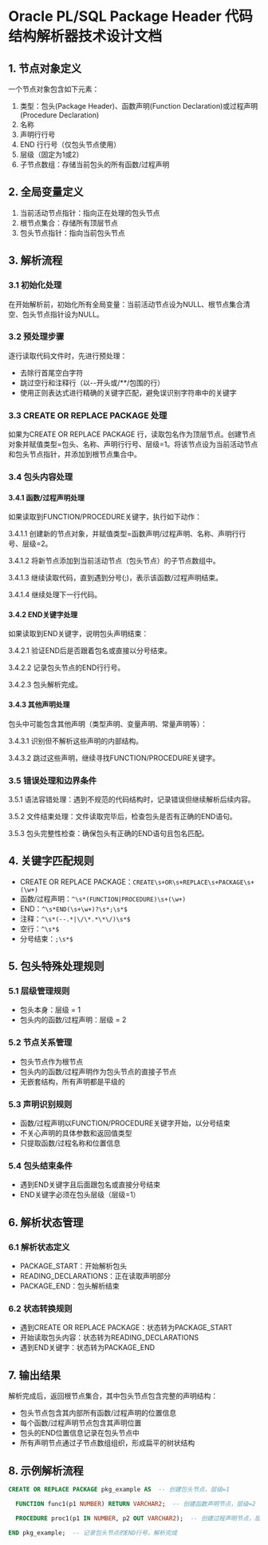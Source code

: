 # Oracle PL/SQL Package Header 代码结构解析器技术设计文档

## 1. 节点对象定义

一个节点对象包含如下元素：
1. 类型：包头(Package Header)、函数声明(Function Declaration)或过程声明(Procedure Declaration)
2. 名称
3. 声明行行号
4. END 行行号（仅包头节点使用）
5. 层级（固定为1或2）
6. 子节点数组：存储当前包头的所有函数/过程声明

## 2. 全局变量定义

1. 当前活动节点指针：指向正在处理的包头节点
2. 根节点集合：存储所有顶层节点
3. 包头节点指针：指向当前包头节点

## 3. 解析流程

### 3.1 初始化处理

在开始解析前，初始化所有全局变量：当前活动节点设为NULL、根节点集合清空、包头节点指针设为NULL。

### 3.2 预处理步骤

逐行读取代码文件时，先进行预处理：
- 去除行首尾空白字符
- 跳过空行和注释行（以--开头或/**/包围的行）
- 使用正则表达式进行精确的关键字匹配，避免误识别字符串中的关键字

### 3.3 CREATE OR REPLACE PACKAGE 处理

如果为CREATE OR REPLACE PACKAGE 行，读取包名作为顶层节点。创建节点对象并赋值类型=包头、名称、声明行行号、层级=1。将该节点设为当前活动节点和包头节点指针，并添加到根节点集合中。

### 3.4 包头内容处理

#### 3.4.1 函数/过程声明处理

如果读取到FUNCTION/PROCEDURE关键字，执行如下动作：

3.4.1.1 创建新的节点对象，并赋值类型=函数声明/过程声明、名称、声明行行号、层级=2。

3.4.1.2 将新节点添加到当前活动节点（包头节点）的子节点数组中。

3.4.1.3 继续读取代码，直到遇到分号(;)，表示该函数/过程声明结束。

3.4.1.4 继续处理下一行代码。

#### 3.4.2 END关键字处理

如果读取到END关键字，说明包头声明结束：

3.4.2.1 验证END后是否跟着包名或直接以分号结束。

3.4.2.2 记录包头节点的END行行号。

3.4.2.3 包头解析完成。

#### 3.4.3 其他声明处理

包头中可能包含其他声明（类型声明、变量声明、常量声明等）：

3.4.3.1 识别但不解析这些声明的内部结构。

3.4.3.2 跳过这些声明，继续寻找FUNCTION/PROCEDURE关键字。

### 3.5 错误处理和边界条件

3.5.1 语法容错处理：遇到不规范的代码结构时，记录错误但继续解析后续内容。

3.5.2 文件结束处理：文件读取完毕后，检查包头是否有正确的END语句。

3.5.3 包头完整性检查：确保包头有正确的END语句且包名匹配。

## 4. 关键字匹配规则

- CREATE OR REPLACE PACKAGE：`CREATE\s+OR\s+REPLACE\s+PACKAGE\s+(\w+)`
- 函数/过程声明：`^\s*(FUNCTION|PROCEDURE)\s+(\w+)`
- END：`^\s*END(\s+\w+)?\s*;\s*$`
- 注释：`^\s*(--.*|\/\*.*\*\/)\s*$`
- 空行：`^\s*$`
- 分号结束：`;\s*$`

## 5. 包头特殊处理规则

### 5.1 层级管理规则

- 包头本身：层级 = 1
- 包头内的函数/过程声明：层级 = 2

### 5.2 节点关系管理

- 包头节点作为根节点
- 包头内的函数/过程声明作为包头节点的直接子节点
- 无嵌套结构，所有声明都是平级的

### 5.3 声明识别规则

- 函数/过程声明以FUNCTION/PROCEDURE关键字开始，以分号结束
- 不关心声明的具体参数和返回值类型
- 只提取函数/过程名称和位置信息

### 5.4 包头结束条件

- 遇到END关键字且后面跟包名或直接分号结束
- END关键字必须在包头层级（层级=1）

## 6. 解析状态管理

### 6.1 解析状态定义

- PACKAGE_START：开始解析包头
- READING_DECLARATIONS：正在读取声明部分
- PACKAGE_END：包头解析结束

### 6.2 状态转换规则

- 遇到CREATE OR REPLACE PACKAGE：状态转为PACKAGE_START
- 开始读取包头内容：状态转为READING_DECLARATIONS
- 遇到END关键字：状态转为PACKAGE_END

## 7. 输出结果

解析完成后，返回根节点集合，其中包头节点包含完整的声明结构：
- 包头节点包含其内部所有函数/过程声明的位置信息
- 每个函数/过程声明节点包含其声明位置
- 包头的END位置信息记录在包头节点中
- 所有声明节点通过子节点数组组织，形成扁平的树状结构

## 8. 示例解析流程

```sql
CREATE OR REPLACE PACKAGE pkg_example AS  -- 创建包头节点，层级=1

  FUNCTION func1(p1 NUMBER) RETURN VARCHAR2;  -- 创建函数声明节点，层级=2

  PROCEDURE proc1(p1 IN NUMBER, p2 OUT VARCHAR2);  -- 创建过程声明节点，层级=2

END pkg_example;  -- 记录包头节点的END行号，解析完成
```